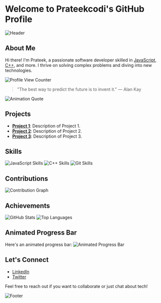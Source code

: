 # Welcome to Prateekcodi's GitHub Profile

![Header](https://raw.githubusercontent.com/Prateekcodi/Prateekcodi/main/header.png)

## About Me

Hi there! I'm Prateek, a passionate software developer skilled in [JavaScript](https://developer.mozilla.org/en-US/docs/Web/JavaScript), [C++](https://en.wikipedia.org/wiki/C%2B%2B), and more. I thrive on solving complex problems and diving into new technologies.

![Profile View Counter](https://komarev.com/ghpvc/?username=Prateekcodi)

> "The best way to predict the future is to invent it." — Alan Kay

![Animation Quote](https://media.giphy.com/media/3o7aD4THeaLtv7g1iI/giphy.gif)

## Projects

- [**Project 1**](https://github.com/Prateekcodi/project1): Description of Project 1.
- [**Project 2**](https://github.com/Prateekcodi/project2): Description of Project 2.
- [**Project 3**](https://github.com/Prateekcodi/project3): Description of Project 3.

## Skills

![JavaScript Skills](https://img.shields.io/badge/JavaScript-Advanced-brightgreen)
![C++ Skills](https://img.shields.io/badge/C%2B%2B-Intermediate-blue)
![Git Skills](https://img.shields.io/badge/Git-Expert-red)

## Contributions

![Contribution Graph](https://activity-graph.herokuapp.com/graph?username=Prateekcodi&theme=react-dark&hide_title=true&area=true&custom_title=Contribution%20Graph)

## Achievements

![GitHub Stats](https://github-readme-stats.vercel.app/api?username=Prateekcodi&show_icons=true&theme=radical)
![Top Languages](https://github-readme-stats.vercel.app/api/top-langs/?username=Prateekcodi&layout=compact&theme=radical)

## Animated Progress Bar

Here's an animated progress bar:
![Animated Progress Bar](https://raw.githubusercontent.com/Prateekcodi/Prateekcodi/main/animated-progress-bar.gif)

## Let's Connect

- [LinkedIn](https://www.linkedin.com/in/prateekcodi/)
- [Twitter](https://twitter.com/prateekcodi)

Feel free to reach out if you want to collaborate or just chat about tech!

![Footer](https://raw.githubusercontent.com/Prateekcodi/Prateekcodi/main/footer.png)
